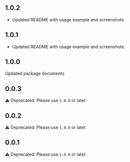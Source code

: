 ## 1.0.2
- Updated README with usage example and screenshots.

## 1.0.1
- Updated README with usage example and screenshots.

## 1.0.0
Updated package documents

## 0.0.3
⚠️ Deprecated: Please use `1.0.0` or later.  

## 0.0.2
⚠️ Deprecated: Please use `1.0.0` or later.

## 0.0.1
⚠️ Deprecated: Please use `1.0.0` or later.  